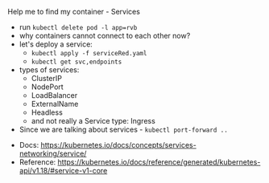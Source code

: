 
  Help me to find my container - Services

* run `kubectl delete pod -l app=rvb`
* why containers cannot connect to each other now?
* let's deploy a service:
  * `kubectl apply -f serviceRed.yaml`
  * `kubectl get svc,endpoints`
* types of services:
  * ClusterIP
  * NodePort
  * LoadBalancer
  * ExternalName
  * Headless
  * and not really a Service type: Ingress
* Since we are talking about services - `kubectl port-forward ..`

- Docs: https://kubernetes.io/docs/concepts/services-networking/service/
- Reference: https://kubernetes.io/docs/reference/generated/kubernetes-api/v1.18/#service-v1-core
